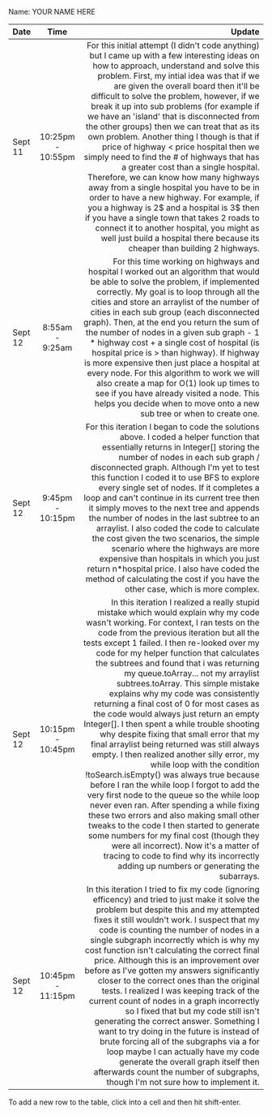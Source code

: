 Name: YOUR NAME HERE

| Date    |       Time        |                                                                                                                                                                                                                                                                                                                                                                                                                                                                                                                                                                                                                                                                                                                                                                                                                                                                                                                                                                                                                                                                                                                                                                                                                             Update |
|:--------|:-----------------:|-----------------------------------------------------------------------------------------------------------------------------------------------------------------------------------------------------------------------------------------------------------------------------------------------------------------------------------------------------------------------------------------------------------------------------------------------------------------------------------------------------------------------------------------------------------------------------------------------------------------------------------------------------------------------------------------------------------------------------------------------------------------------------------------------------------------------------------------------------------------------------------------------------------------------------------------------------------------------------------------------------------------------------------------------------------------------------------------------------------------------------------------------------------------------------------------------------------------------------------:|
| Sept 11 | 10:25pm - 10:55pm |                                                                                                                                                                                                                                                         For this initial attempt (I didn't code anything) but I came up with a few interesting ideas on how to approach, understand and solve this problem. First, my intial idea was that if we are given the overall board then it'll be difficult to solve the problem, however, if we break it up into sub problems (for example if we have an 'island' that is disconnected from the other groups) then we can treat that as its own problem. Another thing I though is that if price of highway < price hospital then we simply need to find the # of highways that has a greater cost than a single hospital. Therefore, we can know how many highways away from a single hospital you have to be in order to have a new highway. For example, if you a highway is 2$ and a hospital is 3$ then if you have a single town that takes 2 roads to connect it to another hospital, you might as well just build a hospital there because its cheaper than building 2 highways. |
| Sept 12 |  8:55am - 9:25am  |                                                                                                                                                                                                                                                                                                                                                                                                                                                                                                For this time working on highways and hospital I worked out an algorithm that would be able to solve the problem, if implemented correctly. My goal is to loop through all the cities and store an arraylist of the number of cities in each sub group (each disconnected graph). Then, at the end you return the sum of the number of nodes in a given sub graph - 1 * highway cost + a single cost of hospital (is hospital price is > than highway). If highway is more expensive then just place a hospital at every node. For this algorithm to work we will also create a map for O(1) look up times to see if you have already visited a node. This helps you decide when to move onto a new sub tree or when to create one. |
| Sept 12 | 9:45pm - 10:15pm  |                                                                                                                                                                                                                                                                                                                                                                                                                                                           For this iteration I began to code the solutions above. I coded a helper function that essentially returns in Integer[] storing the number of nodes in each sub graph / disconnected graph. Although I'm yet to test this function I coded it to use BFS to explore every single set of nodes. If it completes a loop and can't continue in its current tree then it simply moves to the next tree and appends the number of nodes in the last subtree to an arraylist. I also coded the code to calculate the cost given the two scenarios, the simple scenario where the highways are more expensive than hospitals in which you just return n*hospital price. I also have coded the method of calculating the cost if you have the other case, which is more complex. |
| Sept 12 | 10:15pm - 10:45pm | In this iteration I realized a really stupid mistake which would explain why my code wasn't working. For context, I ran tests on the code from the previous iteration but all the tests except 1 failed. I then re-looked over my code for my helper function that calculates the subtrees and found that i was returning my queue.toArray... not my arraylist subtrees.toArray. This simple mistake explains why my code was consistently returning a final cost of 0 for most cases as the code would always just return an empty Integer[]. I then spent a while trouble shooting why despite fixing that small error that my final arraylist being returned was still always empty. I then realized another silly error, my while loop with the condition !toSearch.isEmpty() was always true because before I ran the while loop I forgot to add the very first node to the queue so the while loop never even ran. After spending a while fixing these two errors and also making small other tweaks to the code I then started to generate some numbers for my final cost (though they were all incorrect). Now it's a matter of tracing to code to find why its incorrectly adding up numbers or generating the subarrays. |
| Sept 12 | 10:45pm - 11:15pm |                                                                                                                                                                                                                                                                                                              In this iteration I tried to fix my code (ignoring efficency) and tried to just make it solve the problem but despite this and my attempted fixes it still wouldn't work. I suspect that my code is counting the number of nodes in a single subgraph incorrectly which is why my cost function isn't calculating the correct final price. Although this is an improvement over before as I've gotten my answers significantly closer to the correct ones than the original tests. I realized I was keeping track of the current count of nodes in a graph incorrectly so I fixed that but my code still isn't generating the correct answer. Something I want to try doing in the future is instead of brute forcing all of the subgraphs via a for loop maybe I can actually have my code generate the overall graph itself then afterwards count the number of subgraphs, though I'm not sure how to implement it. |


To add a new row to the table, click into a cell and then hit shift-enter.